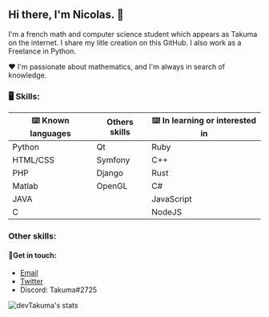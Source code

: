 ## Hi there, I'm Nicolas. 👋

I'm a french math and computer science student which appears as Takuma on the internet.
I share my litle creation on this GitHub. I also work as a Freelance in Python.

❤️ I'm passionate about mathematics, and I'm always in search of knowledge. 

### 🖥️ Skills:

| ⌨️ Known languages | Others skills | ⌨️ In learning or interested in |
| ------------------------------- | ------------------------------- | ------------------------------- |
| Python | Qt | Ruby |
| HTML/CSS | Symfony | C++ |
| PHP | Django | Rust |
| Matlab | OpenGL | C# |
| JAVA | | JavaScript |
| C | | NodeJS |

### Other skills:


#### 💬Get in touch:
* [Email](mailto:contact@coudert.pro) 
* [Twitter](https://twitter.com/devtakuma)
* Discord: Takuma#2725


![devTakuma's stats](https://github-readme-stats.vercel.app/api?username=devTakuma&show_icons=true&theme=radical)
